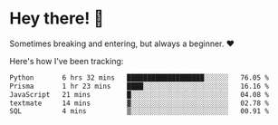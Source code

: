 # Hey there! 👋
Sometimes breaking and entering, but always a beginner. ❤️

Here's how I've been tracking:
<!--START_SECTION:waka-->

```txt
Python       6 hrs 32 mins   ███████████████████░░░░░░   76.05 %
Prisma       1 hr 23 mins    ████░░░░░░░░░░░░░░░░░░░░░   16.16 %
JavaScript   21 mins         █░░░░░░░░░░░░░░░░░░░░░░░░   04.08 %
textmate     14 mins         ▓░░░░░░░░░░░░░░░░░░░░░░░░   02.78 %
SQL          4 mins          ▒░░░░░░░░░░░░░░░░░░░░░░░░   00.91 %
```

<!--END_SECTION:waka-->
